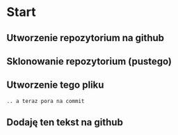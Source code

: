 # Start

## Utworzenie repozytorium na github

## Sklonowanie repozytorium (pustego)

## Utworzenie tego pliku

    .. a teraz pora na commit

## Dodaję ten tekst na github
